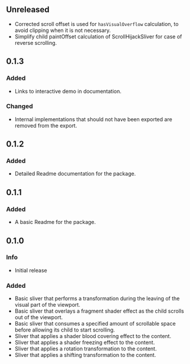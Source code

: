 ## Unreleased
* Corrected scroll offset is used for `hasVisualOverflow` calculation, to avoid clipping when it is not necessary.
* Simplify child paintOffset calculation of ScrollHijackSliver for case of reverse scrolling.

## 0.1.3
### Added
* Links to interactive demo in documentation.
### Changed
* Internal implementations that should not have been exported are removed from the export.

## 0.1.2
### Added
* Detailed Readme documentation for the package.

## 0.1.1
### Added
* A basic Readme for the package. 

## 0.1.0
### Info
* Initial release

### Added
* Basic sliver that performs a transformation during the leaving of the visual part of the viewport.
* Basic sliver that overlays a fragment shader effect as the child scrolls out of the viewport.
* Basic sliver that consumes a specified amount of scrollable space before allowing its child to start scrolling.
* Sliver that applies a shader blood covering effect to the content.
* Sliver that applies a shader freezing effect to the content.
* Sliver that applies a rotation transformation to the content.
* Sliver that applies a shifting transformation to the content.